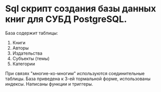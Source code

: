 # Sql скрипт создания базы данных книг для СУБД PostgreSQL. 
База содержит таблицы: 
1. Книги 
2. Авторы 
3. Издательства 
4. Субъекты (темы) 
5. Категории

При связях "многие-ко-многим" используются соединительные таблицы. База приведена к 3-ей тормальной форме, использованы индексы. 
Написаны функции и триггеры.
